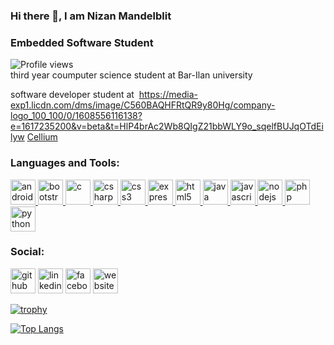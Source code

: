 ### Hi there 👋, I am Nizan Mandelblit
### Embedded Software Student 
![Profile views](https://gpvc.arturio.dev/NizanMandelblit)  
third year coumputer science student at Bar-Ilan university

software developer student at <img> https://media-exp1.licdn.com/dms/image/C560BAQHFRtQR9y80Hg/company-logo_100_100/0/1608556116138?e=1617235200&v=beta&t=HlP4brAc2Wb8QIgZ21bbWLY9o_sqelfBUJqOTdEilyw </img> <a href="https://www.cellium.net/">Cellium</a>


<h3 align="left">Languages and Tools:</h3>
<p align="left"> <a href="https://developer.android.com" target="_blank"> <img src="https://devicons.github.io/devicon/devicon.git/icons/android/android-original-wordmark.svg" alt="android" width="40" height="40"/> </a> <a href="https://getbootstrap.com" target="_blank"> <img src="https://devicons.github.io/devicon/devicon.git/icons/bootstrap/bootstrap-plain.svg" alt="bootstrap" width="40" height="40"/> </a> <a href="https://www.cprogramming.com/" target="_blank"> <img src="https://devicons.github.io/devicon/devicon.git/icons/c/c-original.svg" alt="c" width="40" height="40"/> </a> <a href="https://www.w3schools.com/cs/" target="_blank"> <img src="https://devicons.github.io/devicon/devicon.git/icons/csharp/csharp-original.svg" alt="csharp" width="40" height="40"/> </a> <a href="https://www.w3schools.com/css/" target="_blank"> <img src="https://devicons.github.io/devicon/devicon.git/icons/css3/css3-original-wordmark.svg" alt="css3" width="40" height="40"/> </a> <a href="https://expressjs.com" target="_blank"> <img src="https://devicons.github.io/devicon/devicon.git/icons/express/express-original-wordmark.svg" alt="express" width="40" height="40"/> </a> <a href="https://www.w3.org/html/" target="_blank"> <img src="https://devicons.github.io/devicon/devicon.git/icons/html5/html5-original-wordmark.svg" alt="html5" width="40" height="40"/> </a> <a href="https://www.java.com" target="_blank"> <img src="https://devicons.github.io/devicon/devicon.git/icons/java/java-original-wordmark.svg" alt="java" width="40" height="40"/> </a> <a href="https://developer.mozilla.org/en-US/docs/Web/JavaScript" target="_blank"> <img src="https://devicons.github.io/devicon/devicon.git/icons/javascript/javascript-original.svg" alt="javascript" width="40" height="40"/> </a> <a href="https://nodejs.org" target="_blank"> <img src="https://devicons.github.io/devicon/devicon.git/icons/nodejs/nodejs-original-wordmark.svg" alt="nodejs" width="40" height="40"/> </a> <a href="https://www.php.net" target="_blank"> <img src="https://devicons.github.io/devicon/devicon.git/icons/php/php-original.svg" alt="php" width="40" height="40"/> </a> <a href="https://www.python.org" target="_blank"> <img src="https://devicons.github.io/devicon/devicon.git/icons/python/python-original.svg" alt="python" width="40" height="40"/> </a> </p>

### Social:

[<img src='https://cdn.jsdelivr.net/npm/simple-icons@3.0.1/icons/github.svg' alt='github' height='40'>](https://github.com/NizanMandelblit)  [<img src='https://cdn.jsdelivr.net/npm/simple-icons@3.0.1/icons/linkedin.svg' alt='linkedin' height='40'>](https://www.linkedin.com/in/nizanmandelblit/)  [<img src='https://cdn.jsdelivr.net/npm/simple-icons@3.0.1/icons/facebook.svg' alt='facebook' height='40'>](https://www.facebook.com/https://www.facebook.com/mandelblit)  [<img src='https://cdn.jsdelivr.net/npm/simple-icons@3.0.1/icons/icloud.svg' alt='website' height='40'>](https://nizanmandelblit.github.io/CV/)  

[![trophy](https://github-profile-trophy.vercel.app/?username=NizanMandelblit)](https://github.com/ryo-ma/github-profile-trophy)

[![Top Langs](https://github-readme-stats.vercel.app/api/top-langs/?username=NizanMandelblit)](https://github.com/anuraghazra/github-readme-stats)



